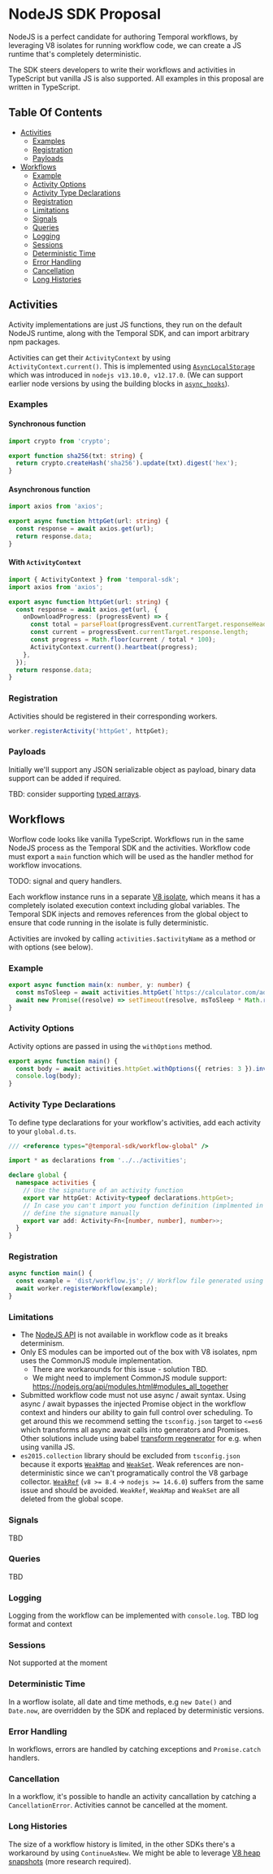 # NodeJS SDK Proposal

NodeJS is a perfect candidate for authoring Temporal workflows, by leveraging V8 isolates for running workflow code,
we can create a JS runtime that's completely deterministic.

The SDK steers developers to write their workflows and activities in TypeScript but vanilla JS is also supported.
All examples in this proposal are written in TypeScript.

## Table Of Contents
- [Activities](#activities)
    - [Examples](#examples)
    - [Registration](#registration)
    - [Payloads](#payloads)
- [Workflows](#workflows)
    - [Example](#example)
    - [Activity Options](#activity-options)
    - [Activity Type Declarations](#activity-type-declarations)
    - [Registration](#registration-1)
    - [Limitations](#limitations)
    - [Signals](#signals)
    - [Queries](#queries)
    - [Logging](#logging)
    - [Sessions](#sessions)
    - [Deterministic Time](#deterministic-time)
    - [Error Handling](#error-handling)
    - [Cancellation](#cancellation)
    - [Long Histories](#long-histories)


## Activities
Activity implementations are just JS functions, they run on the default NodeJS runtime, along with the Temporal SDK, and can import arbitrary npm packages.

Activities can get their `ActivityContext` by using `ActivityContext.current()`.
This is implemented using [`AsyncLocalStorage`](https://nodejs.org/api/async_hooks.html#async_hooks_class_asynclocalstorage) which was introduced in `nodejs v13.10.0, v12.17.0`.
(We can support earlier node versions by using the building blocks in [`async_hooks`](https://nodejs.org/api/async_hooks.html)).

### Examples
#### Synchronous function
```typescript
import crypto from 'crypto';

export function sha256(txt: string) {
  return crypto.createHash('sha256').update(txt).digest('hex');
}
```

#### Asynchronous function
```typescript
import axios from 'axios';

export async function httpGet(url: string) {
  const response = await axios.get(url);
  return response.data;
}
```

#### With `ActivityContext`
```typescript
import { ActivityContext } from 'temporal-sdk';
import axios from 'axios';

export async function httpGet(url: string) {
  const response = await axios.get(url, {
    onDownloadProgress: (progressEvent) => {
      const total = parseFloat(progressEvent.currentTarget.responseHeaders['Content-Length']);
      const current = progressEvent.currentTarget.response.length;
      const progress = Math.floor(current / total * 100);
      ActivityContext.current().heartbeat(progress);
    },
  });
  return response.data;
}
```

### Registration
Activities should be registered in their corresponding workers.

```typescript
worker.registerActivity('httpGet', httpGet);
```

### Payloads
Initially we'll support any JSON serializable object as payload, binary data support can be added if required.

TBD: consider supporting [typed arrays][typed-arrays].

## Workflows
Worflow code looks like vanilla TypeScript.
Workflows run in the same NodeJS process as the Temporal SDK and the activities.
Workflow code must export a `main` function which will be used as the handler method for workflow invocations.

TODO: signal and query handlers.

Each workflow instance runs in a separate [V8 isolate][v8-isolate], which means it has a completely isolated execution context including global variables.
The Temporal SDK injects and removes references from the global object to ensure that code running in the isolate is fully deterministic.

Activities are invoked by calling `activities.$activityName` as a method or with options (see below).

### Example
```typescript
export async function main(x: number, y: number) {
  const msToSleep = await activities.httpGet(`https://calculator.com/add?x=${x}&y={y}`);
  await new Promise((resolve) => setTimeout(resolve, msToSleep * Math.random()));
}
```

### Activity Options
Activity options are passed in using the `withOptions` method.

```typescript
export async function main() {
  const body = await activities.httpGet.withOptions({ retries: 3 }).invoke('http://example.com');
  console.log(body);
}
```

### Activity Type Declarations
To define type declarations for your workflow's activities, add each activity to your `global.d.ts`.
```typescript
/// <reference types="@temporal-sdk/workflow-global" />

import * as declarations from '../../activities';

declare global {
  namespace activities {
    // Use the signature of an activity function
    export var httpGet: Activity<typeof declarations.httpGet>;
    // In case you can't import you function definition (implmented in another language or simply unavailable in this context),
    // define the signature manually
    export var add: Activity<Fn<[number, number], number>>;
  }
}
```

### Registration
```typescript
async function main() {
  const example = 'dist/workflow.js'; // Workflow file generated using the typescript compiler
  await worker.registerWorkflow(example);
}
```

### Limitations
* The [NodeJS API][nodejs-api] is not available in workflow code as it breaks determinism.
* Only ES modules can be imported out of the box with V8 isolates, npm uses the CommonJS module implementation.
    * There are workarounds for this issue - solution TBD.
    * We might need to implement CommonJS module support: https://nodejs.org/api/modules.html#modules_all_together
* Submitted workflow code must not use async / await syntax.
    Using async / await bypasses the injected Promise object in the workflow context and hinders our ability to gain full control over scheduling.
    To get around this we recommend setting the `tsconfig.json` target to `<=es6` which transforms all async await calls into generators and Promises.
    Other solutions include using babel [transform regenerator](https://babeljs.io/docs/en/babel-plugin-transform-regenerator) for e.g. when using vanilla JS.
* `es2015.collection` library should be excluded from `tsconfig.json` because it exports [`WeakMap`][mdn-weakmap] and [`WeakSet`][mdn-weakset].
    Weak references are non-deterministic since we can't programatically control the V8 garbage collector.
    [`WeakRef`][v8-weakref] (`v8 >= 8.4` -> `nodejs >= 14.6.0`) suffers from the same issue and should be avoided.
    `WeakRef`, `WeakMap` and `WeakSet` are all deleted from the global scope.

### Signals
TBD

### Queries
TBD

### Logging
Logging from the workflow can be implemented with `console.log`.
TBD log format and context

### Sessions
Not supported at the moment

### Deterministic Time
In a worflow isolate, all date and time methods, e.g `new Date()` and `Date.now`, are overridden by the SDK and replaced by deterministic versions.

### Error Handling
In workflows, errors are handled by catching exceptions and `Promise.catch` handlers.

### Cancellation
In a workflow, it's possible to handle an activity cancallation by catching a `CancellationError`.
Activities cannot be cancelled at the moment.

### Long Histories
The size of a workflow history is limited, in the other SDKs there's a workaround by using `ContinueAsNew`.
We might be able to leverage [V8 heap snapshots][v8-heap-snaphots] (more research required).

[mdn-weakmap]: https://developer.mozilla.org/en-US/docs/Web/JavaScript/Reference/Global_Objects/WeakMap
[mdn-weakset]: https://developer.mozilla.org/en-US/docs/Web/JavaScript/Reference/Global_Objects/WeakSet
[v8-weakref]: https://v8.dev/blog/v8-release-84#javascript
[nodejs-api]: https://nodejs.org/api/
[typed-arrays]: https://developer.mozilla.org/en-US/docs/Web/JavaScript/Reference/Global_Objects/TypedArray
[v8-isolate]: https://v8docs.nodesource.com/node-0.8/d5/dda/classv8_1_1_isolate.html
[v8-heap-snaphots]: https://v8.dev/blog/custom-startup-snapshots
